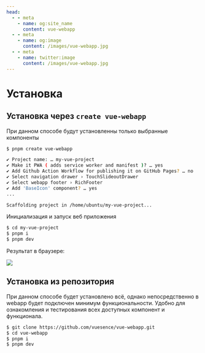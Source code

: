 ```yaml
---
head:
  - - meta
    - name: og:site_name
      content: vue-webapp
  - - meta
    - name: og:image
      content: /images/vue-webapp.jpg
  - - meta
    - name: twitter:image
      content: /images/vue-webapp.jpg
---
```

# Установка

## Установка через `create vue-webapp`

При данном способе будут установленны только выбранные компоненты

```sh
$ pnpm create vue-webapp

✔ Project name: … my-vue-project
✔ Make it PWA ( adds service worker and manifest )? … yes
✔ Add Github Action Workflow for publishing it on GitHub Pages? … no
✔ Select navigation drawer › TouchSlideoutDrawer
✔ Select webapp footer › RichFooter
✔ Add 'BaseIcon' component? … yes
...

Scaffolding project in /home/ubuntu/my-vue-project... 
```
Инициализация и запуск веб приложения

```sh
$ cd my-vue-project
$ pnpm i
$ pnpm dev
```

Результат в браузере:

![](/images/vue-webapp/webapp-start.png)

## Установка из репозитория

При данном способе будет установлено всё, однако непосредственно в webapp будет подключен минимум функциональности. Удобно для ознакомления и тестирования всех доступных компонент и функционала.

```sh
$ git clone https://github.com/vuesence/vue-webapp.git
$ cd vue-webapp
$ pnpm i
$ pnpm dev
```